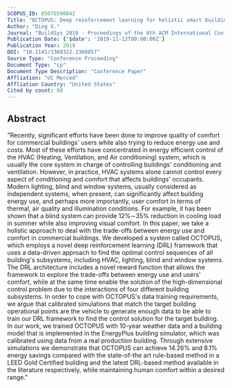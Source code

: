 ```yaml
---
SCOPUS_ID: 85076590842
Title: "OCTOPUS: Deep reinforcement learning for holistic smart building control"
Author: "Ding X."
Journal: "BuildSys 2019 - Proceedings of the 6th ACM International Conference on Systems for Energy-Efficient Buildings, Cities, and Transportation"
Publication Date: {'$date': '2019-11-13T00:00:00Z'}
Publication Year: 2019
DOI: "10.1145/3360322.3360857"
Source Type: "Conference Proceeding"
Document Type: "cp"
Document Type Description: "Conference Paper"
Affliation: "UC Merced"
Affliation Country: "United States"
Cited by count: 88
---
```


## Abstract
"Recently, significant efforts have been done to improve quality of comfort for commercial buildings' users while also trying to reduce energy use and costs. Most of these efforts have concentrated in energy efficient control of the HVAC (Heating, Ventilation, and Air conditioning) system, which is usually the core system in charge of controlling buildings' conditioning and ventilation. However, in practice, HVAC systems alone cannot control every aspect of conditioning and comfort that affects buildings' occupants. Modern lighting, blind and window systems, usually considered as independent systems, when present, can significantly affect building energy use, and perhaps more importantly, user comfort in terms of thermal, air quality and illumination conditions. For example, it has been shown that a blind system can provide 12%∼35% reduction in cooling load in summer while also improving visual comfort. In this paper, we take a holistic approach to deal with the trade-offs between energy use and comfort in commercial buildings. We developed a system called OCTOPUS, which employs a novel deep reinforcement learning (DRL) framework that uses a data-driven approach to find the optimal control sequences of all building's subsystems, including HVAC, lighting, blind and window systems. The DRL architecture includes a novel reward function that allows the framework to explore the trade-offs between energy use and users' comfort, while at the same time enable the solution of the high-dimensional control problem due to the interactions of four different building subsystems. In order to cope with OCTOPUS's data training requirements, we argue that calibrated simulations that match the target building operational points are the vehicle to generate enough data to be able to train our DRL framework to find the control solution for the target building. In our work, we trained OCTOPUS with 10-year weather data and a building model that is implemented in the EnergyPlus building simulator, which was calibrated using data from a real production building. Through extensive simulations we demonstrate that OCTOPUS can achieve 14.26% and 8.1% energy savings compared with the state-of-the art rule-based method in a LEED Gold Certified building and the latest DRL-based method available in the literature respectively, while maintaining human comfort within a desired range."
